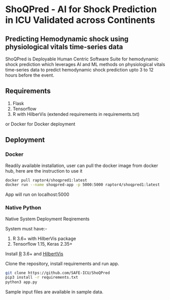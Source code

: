 # ShoQPred - AI for Shock Prediction in ICU Validated across Continents

## Predicting Hemodynamic shock using physiological vitals time-series data
ShoQPred is Deployable Human Centric Software Suite for hemodynamic shock prediction which leverages AI and ML methods on physiological vitals time-series data to predict hemodynamic shock prediction upto 3 to 12 hours before the event.

## Requirements
1. Flask
2. Tensorflow
3. R with HilberVis
(extended requirements in requirements.txt)

or Docker for Docker deployment

## Deployment
### Docker 
Readily available installation, user can pull the docker image from docker hub, here are the instruction to use it
```bash
docker pull raptor4/shoqpred1:latest
docker run --name shoqpred-app -p 5000:5000 raptor4/shoqpred1:latest
```
App will run on localhost:5000

### Native Python
Native System Deployment Reqirements

System must have:-
1. R 3.6+ with HilberVis package
2. Tensorflow 1.15, Keras 2.35+

Install [R](https://cran.r-project.org/bin/windows/base/) 3.6+ and [HilbertVis](https://www.bioconductor.org/packages/release/bioc/html/HilbertVis.html)

Clone the repository, install requirements and run app.

 ```bash
git clone https://github.com/SAFE-ICU/ShoQPred
pip3 install -r requirements.txt
python3 app.py
```



Sample input files are available in sample data.